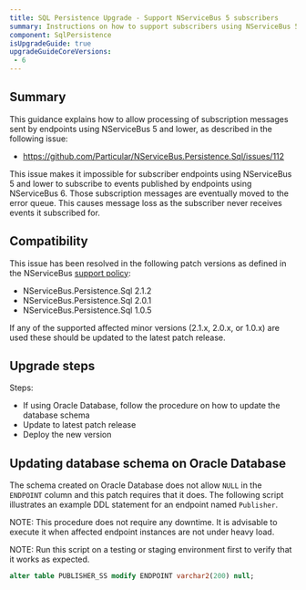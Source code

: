 ```yaml
---
title: SQL Persistence Upgrade - Support NServiceBus 5 subscribers
summary: Instructions on how to support subscribers using NServiceBus 5 and lower
component: SqlPersistence
isUpgradeGuide: true
upgradeGuideCoreVersions:
 - 6
---
```



## Summary

This guidance explains how to allow processing of subscription messages sent by endpoints using NServiceBus 5 and lower, as described in the following issue:

- https://github.com/Particular/NServiceBus.Persistence.Sql/issues/112

This issue makes it impossible for subscriber endpoints using NServiceBus 5 and lower to subscribe to events published by endpoints using NServiceBus 6. Those subscription messages are eventually moved to the error queue. This causes message loss as the subscriber never receives events it subscribed for.


## Compatibility

This issue has been resolved in the following patch versions as defined in the NServiceBus [support policy](/nservicebus/upgrades/support-policy.md):

- NServiceBus.Persistence.Sql 2.1.2
- NServiceBus.Persistence.Sql 2.0.1
- NServiceBus.Persistence.Sql 1.0.5

If any of the supported affected minor versions (2.1.x, 2.0.x, or 1.0.x) are used these should be updated to the latest patch release.


## Upgrade steps

Steps:

 * If using Oracle Database, follow the procedure on how to update the database schema
 * Update to latest patch release
 * Deploy the new version


## Updating database schema on Oracle Database

The schema created on Oracle Database does not allow `NULL` in the `ENDPOINT` column and this patch requires that it does. The following script illustrates an example DDL statement for an endpoint named `Publisher`.

NOTE: This procedure does not require any downtime. It is advisable to execute it when affected endpoint instances are not under heavy load.

NOTE: Run this script on a testing or staging environment first to verify that it works as expected.

```sql
alter table PUBLISHER_SS modify ENDPOINT varchar2(200) null;
```
